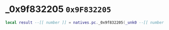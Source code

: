 # _0x9f832205 `0x9F832205`

```lua
local result --[[ number ]] = natives.pc._0x9f832205(_unk0 --[[ number ]])
```